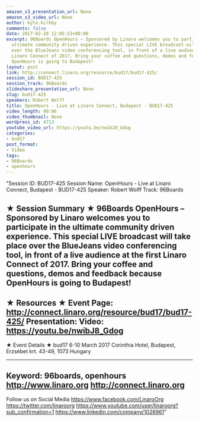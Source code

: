```yaml
---
amazon_s3_presentation_url: None
amazon_s3_video_url: None
author: kyle.kirkby
comments: false
date: 2017-02-28 12:05:53+00:00
excerpt: 96Boards OpenHours – Sponsored by Linaro welcomes you to participate in the
  ultimate community driven experience. This special LIVE broadcast will take place
  over the BlueJeans video conferencing tool, in front of a live audience at the first
  Linaro Connect of 2017. Bring your coffee and questions, demos and feedback because
  OpenHours is going to Budapest!
layout: post
link: http://connect.linaro.org/resource/bud17/bud17-425/
session_id: BUD17-425
session_track: 96Boards
slideshare_presentation_url: None
slug: bud17-425
speakers: Robert Wolff
title: OpenHours - Live at Linaro Connect, Budapest - BUD17-425
video_length: 00:00
video_thumbnail: None
wordpress_id: 4713
youtube_video_url: https://youtu.be/nwibJ8_Gdog
categories:
- bud17
post_format:
- Video
tags:
- 96Boards
- openhours
---
```


"Session ID: BUD17-425
Session Name: OpenHours - Live at Linaro Connect, Budapest - BUD17-425
Speaker: Robert Wolff
Track: 96Boards


★ Session Summary ★
96Boards OpenHours – Sponsored by Linaro welcomes you to participate in the ultimate community driven experience. This special LIVE broadcast will take place over the BlueJeans video conferencing tool, in front of a live audience at the first Linaro Connect of 2017. Bring your coffee and questions, demos and feedback because OpenHours is going to Budapest!
---------------------------------------------------
★ Resources ★
Event Page: http://connect.linaro.org/resource/bud17/bud17-425/
Presentation: 
Video: https://youtu.be/nwibJ8_Gdog
 ---------------------------------------------------

★ Event Details ★
bud17
6-10 March 2017
Corinthia Hotel, Budapest,
Erzsébet krt. 43-49,
1073 Hungary

---------------------------------------------------
Keyword: 96boards, openhours
http://www.linaro.org
http://connect.linaro.org
---------------------------------------------------
Follow us on Social Media
https://www.facebook.com/LinaroOrg
https://twitter.com/linaroorg
https://www.youtube.com/user/linaroorg?sub_confirmation=1
https://www.linkedin.com/company/1026961"
